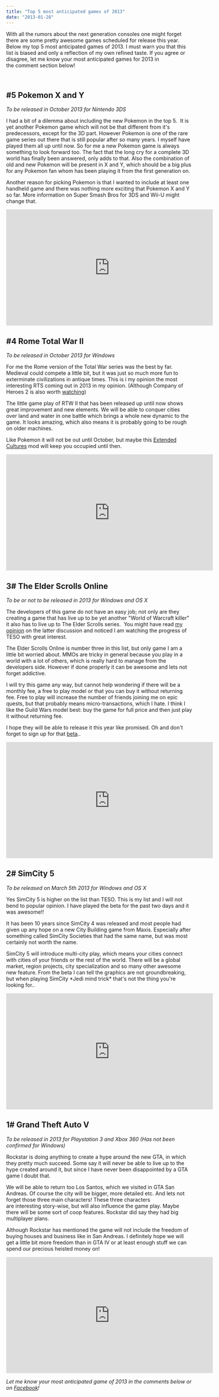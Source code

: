 ```yaml
---
title: "Top 5 most anticipated games of 2013"
date: "2013-01-28"
---
```


With all the rumors about the next generation consoles one might forget there are some pretty awesome games scheduled for release this year. Below my top 5 most anticipated games of 2013. I must warn you that this list is biased and only a reflection of my own refined taste. If you agree or disagree, let me know your most anticipated games for 2013 in the comment section below!

 

## #5 Pokemon X and Y

_To be released in October 2013 for Nintendo 3DS_

I had a bit of a dilemma about including the new Pokemon in the top 5.  It is yet another Pokemon game which will not be that different from it's predecessors, except for the 3D part. However Pokemon is one of the rare game series out there that is still popular after so many years. I myself have played them all up until now. So for me a new Pokemon game is always something to look forward too. The fact that the long cry for a complete 3D world has finally been answered, only adds to that. Also the combination of old and new Pokemon will be present in X and Y, which should be a big plus for any Pokemon fan whom has been playing it from the first generation on.

Another reason for picking Pokemon is that I wanted to include at least one handheld game and there was nothing more exciting that Pokemon X and Y so far. More information on Super Smash Bros for 3DS and Wii-U might change that. 

<iframe src="http://www.youtube.com/embed/ggQBgpwrFzM?rel=0" height="315" width="560" allowfullscreen frameborder="0"></iframe>

## #4 Rome Total War II

_To be released in October 2013 for Windows_

For me the Rome version of the Total War series was the best by far. Medieval could compete a little bit, but it was just so much more fun to exterminate civilizations in antique times. This is i my opinion the most interesting RTS coming out in 2013 in my opinion. (Although Company of Heroes 2 is also worth [watching](http://youtu.be/BprB15p8Amc))

The little game play of RTW II that has been released up until now shows great improvement and new elements. We will be able to conquer cities over land and water in one battle which brings a whole new dynamic to the game. It looks amazing, which also means it is probably going to be rough on older machines.

Like Pokemon it will not be out until October, but maybe this [Extended Cultures](http://www.twcenter.net/forums/forumdisplay.php?f=1101) mod will keep you occupied until then.

<iframe src="http://www.youtube.com/embed/EaDlihIqPws?rel=0" height="315" width="560" allowfullscreen frameborder="0"></iframe>

## 3# The Elder Scrolls Online

_To be or not to be released in 2013 for Windows and OS X_

The developers of this game do not have an easy job; not only are they creating a game that has live up to be yet another "World of Warcraft killer" it also has to live up to The Elder Scrolls series.  You might have read [my opinion](http://www.legenddiaries.com/opinion/how-the-elder-scrolls-online-is-a-mmo/) on the latter discussion and noticed I am watching the progress of TESO with great interest.

The Elder Scrolls Online is number three in this list, but only game I am a little bit worried about. MMOs are tricky in general because you play in a world with a lot of others, which is really hard to manage from the developers side. However if done properly it can be awesome and lets not forget addictive.

I will try this game any way, but cannot help wondering if there will be a monthly fee, a free to play model or that you can buy it without returning fee. Free to play will increase the number of friends joining me on epic quests, but that probably means micro-transactions, which I hate. I think I like the Guild Wars model best: buy the game for full price and then just play it without returning fee.

I hope they will be able to release it this year like promised. Oh and don't forget to sign up for that [beta](http://signup.elderscrollsonline.com/)..

<iframe src="http://www.youtube.com/embed/1_Fr6VF_1LA?rel=0" height="315" width="560" allowfullscreen frameborder="0"></iframe>

## 2# SimCity 5

_To be released on March 5th 2013 for Windows and OS X_ 

Yes SimCity 5 is higher on the list than TESO. This is my list and I will not bend to popular opinion. I have played the beta for the past two days and it was awesome!!

It has been 10 years since SimCity 4 was released and most people had given up any hope on a new City Building game from Maxis. Especially after something called SimCity Societies that had the same name, but was most certainly not worth the name.

SimCity 5 will introduce multi-city play, which means your cities connect with cities of your friends or the rest of the world. There will be a global market, region projects, city specialization and so many other awesome new feature. From the beta I can tell the graphics are not groundbreaking, but when playing SimCity \*Jedi mind trick\* that's not the thing you're looking for..

<iframe src="http://www.youtube.com/embed/88OHcL-JouQ?rel=0" height="315" width="560" allowfullscreen frameborder="0"></iframe>

## 1# Grand Theft Auto V

_To be released in 2013 for Playstation 3 and Xbox 360 (Has not been confirmed for Windows)_

Rockstar is doing anything to create a hype around the new GTA, in which they pretty much succeed. Some say it will never be able to live up to the hype created around it, but since I have never been disappointed by a GTA game I doubt that.

We will be able to return too Los Santos, which we visited in GTA San Andreas. Of course the city will be bigger, more detailed etc. And lets not forget those three main characters! These three characters are interesting story-wise, but will also influence the game play. Maybe there will be some sort of coop features. Rockstar did say they had big multiplayer plans.

Although Rockstar has mentioned the game will not include the freedom of buying houses and business like in San Andreas. I definitely hope we will get a little bit more freedom than in GTA IV or at least enough stuff we can spend our precious heisted money on! 

<iframe src="http://www.youtube.com/embed/Vzue74y7A84?rel=0" height="315" width="560" allowfullscreen frameborder="0"></iframe>

_Let me know your most anticipated game of 2013 in the comments below or on [Facebook](http://www.facebook.com/Legenddiaries)!_
